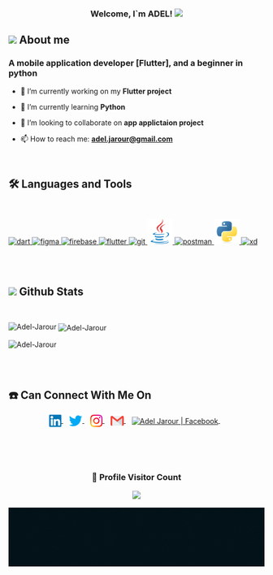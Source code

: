 <h3 align="center">
  Welcome, I`m ADEL!
  <img src="https://media.giphy.com/media/hvRJCLFzcasrR4ia7z/giphy.gif" width="30">
</h3>

## <picture><img src = "https://github.com/7oSkaaa/7oSkaaa/blob/main/Images/about_me.gif?raw=true" width = 50px></picture> About me


<h3 align="start">A mobile application developer [Flutter], and a beginner in python</h3>

- 🔭 I’m currently working on my **Flutter project**

- 🌱 I’m currently learning **Python**

- 👯 I’m looking to collaborate on **app applictaion project**

- 📫 How to reach me: **adel.jarour@gmail.com**
<br>

## 🛠️ Languages and Tools

<br>
<p align="left"> 
<a href="https://dart.dev" target="_blank" rel="noreferrer"> <img src="https://www.vectorlogo.zone/logos/dartlang/dartlang-icon.svg" alt="dart" width="50" height="50"/> </a> 
<a href="https://www.figma.com/" target="_blank" rel="noreferrer"> <img src="https://www.vectorlogo.zone/logos/figma/figma-icon.svg" alt="figma" width="50" height="50"/> </a> 
<a href="https://firebase.google.com/" target="_blank" rel="noreferrer"> <img src="https://www.vectorlogo.zone/logos/firebase/firebase-icon.svg" alt="firebase" width="50" height="50"/> </a> 
<a href="https://flutter.dev" target="_blank" rel="noreferrer"> <img src="https://www.vectorlogo.zone/logos/flutterio/flutterio-icon.svg" alt="flutter" width="50" height="50"/> </a> 
<a href="https://git-scm.com/" target="_blank" rel="noreferrer"> <img src="https://www.vectorlogo.zone/logos/git-scm/git-scm-icon.svg" alt="git" width="50" height="50"/> </a> 
<a href="https://www.java.com" target="_blank" rel="noreferrer"> <img src="https://raw.githubusercontent.com/devicons/devicon/master/icons/java/java-original.svg" alt="java" width="50" height="50"/> </a> 
<a href="https://postman.com" target="_blank" rel="noreferrer"> <img src="https://www.vectorlogo.zone/logos/getpostman/getpostman-icon.svg" alt="postman" width="50" height="50"/> </a> 
<a href="https://www.python.org" target="_blank" rel="noreferrer"> <img src="https://raw.githubusercontent.com/devicons/devicon/master/icons/python/python-original.svg" alt="python" width="50" height="50"/> </a> 
<a href="https://www.adobe.com/products/xd.html" target="_blank" rel="noreferrer"> <img src="https://cdn.worldvectorlogo.com/logos/adobe-xd.svg" alt="xd" width="50" height="50"/> </a> </p>

<br><br>

## <picture> <img src = "https://github.com/7oSkaaa/7oSkaaa/blob/main/Images/Statistics.gif?raw=true" width = 50px>  </picture> Github Stats
<br>
<p><img align="left" src="https://github-readme-stats.vercel.app/api/top-langs?username=Adel-Jarour&show_icons=true&locale=en&layout=compact" alt="Adel-Jarour" /></p>

<p>&nbsp;<img align="center" src="https://github-readme-stats.vercel.app/api?username=Adel-Jarour&show_icons=true&locale=en" alt="Adel-Jarour" /></p>

<p><img align="center" src="https://github-readme-streak-stats.herokuapp.com/?user=Adel-Jarour&" alt="Adel-Jarour" /></p>


<br><br>
## ☎️ Can Connect With Me On
<p align="center">
<a href="https://www.linkedin.com/in/adel-jarour-6a431a262/" target="_blank">
  <img align="center" alt="Adel Jarour | Linkedin" width="24px" src="https://github.com/SatYu26/SatYu26/blob/master/Assets/Linkedin.svg" />
</a> &nbsp;&nbsp;
<a href="https://twitter.com/AdelJarour" target="_blank">
  <img align="center" alt="Adel Jarour | Twitter" width="26px" src="https://github.com/SatYu26/SatYu26/blob/master/Assets/Twitter.svg" />
</a> &nbsp;&nbsp;
<a href="https://www.instagram.com/adel_jarour/" target="_blank">
  <img align="center" alt="Adel Jarour | Instagram" width="24px" src="https://github.com/SatYu26/SatYu26/blob/master/Assets/Instagram.svg" />
</a> &nbsp;&nbsp;
<a href="mailto:adel.jarour@gmail.com" >
  <img align="center" alt="Adel Jarour | Gmail" width="26px" src="https://github.com/SatYu26/SatYu26/blob/master/Assets/Gmail.svg" />
</a> &nbsp;&nbsp;
<a href="https://www.facebook.com/profile.php?id=100006965566348">
    <img align="center" alt="Adel Jarour | Facebook" width="24px" src="https://upload.wikimedia.org/wikipedia/en/thumb/0/04/Facebook_f_logo_%282021%29.svg/100px-Facebook_f_logo_%282021%29.svg.png" />
</a> &nbsp;&nbsp;
<p>
  
<br><br><br>
  
<div align=center>
  <h3><b>📍 Profile Visitor Count</b></h3>
</div>
    
<p align="center" >   
  <img src="https://profile-counter.glitch.me/Adel-Jarour/count.svg" />  
</p>

<img src="https://github.com/AnderMendoza/AnderMendoza/raw/main/assets/banner-footer.gif">
